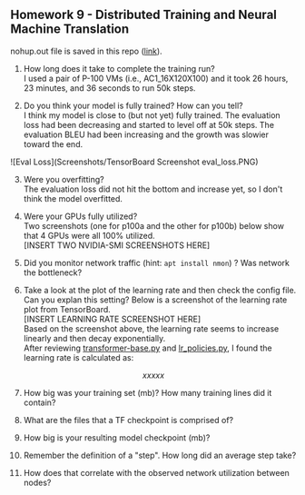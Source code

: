 ## Homework 9 - Distributed Training and Neural Machine Translation


nohup.out file is saved in this repo ([link](nohup.out)).

1. How long does it take to complete the training run?  
I used a pair of P-100 VMs (i.e., AC1_16X120X100) and it took 26 hours, 23 minutes, and 36 seconds to run 50k steps.  

2. Do you think your model is fully trained? How can you tell?  
I think my model is close to (but not yet) fully trained. The evaluation loss had been decreasing and started to level off at 50k steps. The evaluation BLEU had been increasing and the growth was slowier toward the end.  

![Eval Loss](Screenshots/TensorBoard Screenshot eval_loss.PNG)

3. Were you overfitting?  
The evaluation loss did not hit the bottom and increase yet, so I don't think the model overfitted.

4. Were your GPUs fully utilized?  
Two screenshots (one for p100a and the other for p100b) below show that 4 GPUs were all 100% utilized.  
[INSERT TWO NVIDIA-SMI SCREENSHOTS HERE]

5. Did you monitor network traffic (hint: `apt install nmon`) ? Was network the bottleneck?


6. Take a look at the plot of the learning rate and then check the config file. Can you explan this setting?
Below is a screenshot of the learning rate plot from TensorBoard.  
[INSERT LEARNING RATE SCREENSHOT HERE]  
Based on the screenshot above, the learning rate seems to increase linearly and then decay exponentially.  
After reviewing [transformer-base.py](https://github.com/NVIDIA/OpenSeq2Seq/blob/master/example_configs/text2text/en-de/transformer-base.py) and [lr_policies.py](https://github.com/NVIDIA/OpenSeq2Seq/blob/master/open_seq2seq/optimizers/lr_policies.py), I found the learning rate is calculated as:  
```math
xxxxx
```

7. How big was your training set (mb)? How many training lines did it contain?


8. What are the files that a TF checkpoint is comprised of?


9. How big is your resulting model checkpoint (mb)?


10. Remember the definition of a "step". How long did an average step take?


11. How does that correlate with the observed network utilization between nodes?

